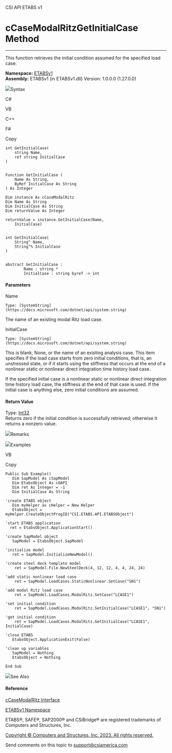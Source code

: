 ﻿

CSI API ETABS v1

# cCaseModalRitzGetInitialCase Method  
  
---  
  
This function retrieves the initial condition assumed for the specified load
case.

**Namespace:** [ETABSv1](2780f1b8-2033-5289-2298-1cdb2a7508d9.htm)  
**Assembly:** ETABSv1 (in ETABSv1.dll) Version: 1.0.0.0 (1.27.0.0)

![](../icons/SectionExpanded.png)Syntax

C#

VB

C++

F#

Copy

    
    
    int GetInitialCase(
    	string Name,
    	ref string InitialCase
    )
    
    
    Function GetInitialCase ( 
    	Name As String,
    	ByRef InitialCase As String
    ) As Integer
    
    Dim instance As cCaseModalRitz
    Dim Name As String
    Dim InitialCase As String
    Dim returnValue As Integer
    
    returnValue = instance.GetInitialCase(Name, 
    	InitialCase)
    
    
    int GetInitialCase(
    	String^ Name, 
    	String^% InitialCase
    )
    
    
    abstract GetInitialCase : 
            Name : string * 
            InitialCase : string byref -> int 
    

#### Parameters

Name

    Type: [SystemString](https://docs.microsoft.com/dotnet/api/system.string)  
The name of an existing modal Ritz load case.

InitialCase

    Type: [SystemString](https://docs.microsoft.com/dotnet/api/system.string)  
This is blank, None, or the name of an existing analysis case. This item
specifies if the load case starts from zero initial conditions, that is, an
unstressed state, or if it starts using the stiffness that occurs at the end
of a nonlinear static or nonlinear direct integration time history load case.

If the specified initial case is a nonlinear static or nonlinear direct
integration time history load case, the stiffness at the end of that case is
used. If the initial case is anything else, zero initial conditions are
assumed.

#### Return Value

Type: [Int32](https://docs.microsoft.com/dotnet/api/system.int32)  
Returns zero if the initial condition is successfully retrieved; otherwise it
returns a nonzero value.

![](../icons/SectionExpanded.png)Remarks

![](../icons/SectionExpanded.png)Examples

VB

Copy

    
    
    Public Sub Example()
       Dim SapModel As cSapModel
       Dim EtabsObject As cOAPI
       Dim ret As Integer = -1
       Dim InitialCase As String
    
    'create ETABS object
       Dim myHelper as cHelper = New Helper
       EtabsObject = myHelper.CreateObjectProgID("CSI.ETABS.API.ETABSObject")
    
    'start ETABS application
      ret = EtabsObject.ApplicationStart()
    
    'create SapModel object
       SapModel = EtabsObject.SapModel
    
    'initialize model
       ret = SapModel.InitializeNewModel()
    
    'create steel deck template model
        ret = SapModel.File.NewSteelDeck(4, 12, 12, 4, 4, 24, 24)
    
    'add static nonlinear load case
        ret = SapModel.LoadCases.StaticNonlinear.SetCase("SN1")
    
    'add modal Ritz load case
        ret = SapModel.LoadCases.ModalRitz.SetCase("LCASE1")
    
    'set initial condition
        ret = SapModel.LoadCases.ModalRitz.SetInitialCase("LCASE1", "SN1")
    
    'get initial condition
        ret = SapModel.LoadCases.ModalRitz.GetInitialCase("LCASE1", InitialCase)
    
    'close ETABS
       EtabsObject.ApplicationExit(False)
    
    'clean up variables
       SapModel = Nothing
       EtabsObject = Nothing
    
    End Sub

![](../icons/SectionExpanded.png)See Also

#### Reference

[cCaseModalRitz Interface](b941bbb0-14e1-89de-a23d-04ab460380bd.htm)

[ETABSv1 Namespace](2780f1b8-2033-5289-2298-1cdb2a7508d9.htm)

ETABS®, SAFE®, SAP2000® and CSiBridge® are registered trademarks of Computers
and Structures, Inc.  

[Copyright © Computers and Structures, Inc. 2023. All rights
reserved.](http://www.csiamerica.com)

Send comments on this topic to
[support@csiamerica.com](mailto:support%40csiamerica.com?Subject=CSI%20API%20ETABS%20v1)

